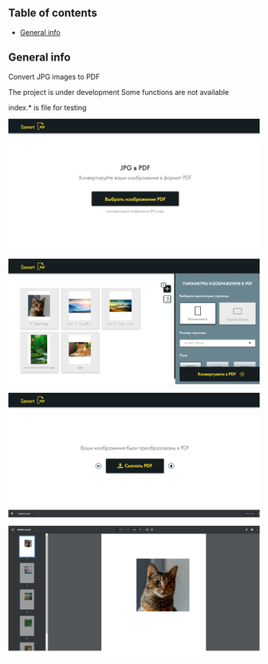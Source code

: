 ## Table of contents
* [General info](#general-info)

## General info
Convert JPG images to PDF

The project is under development
Some functions are not available

index.* is file for testing

![Algorithm schema](./Images/1.png)

![Algorithm schema](./Images/2.png)

![Algorithm schema](./Images/3.png)

![Algorithm schema](./Images/4.png)


